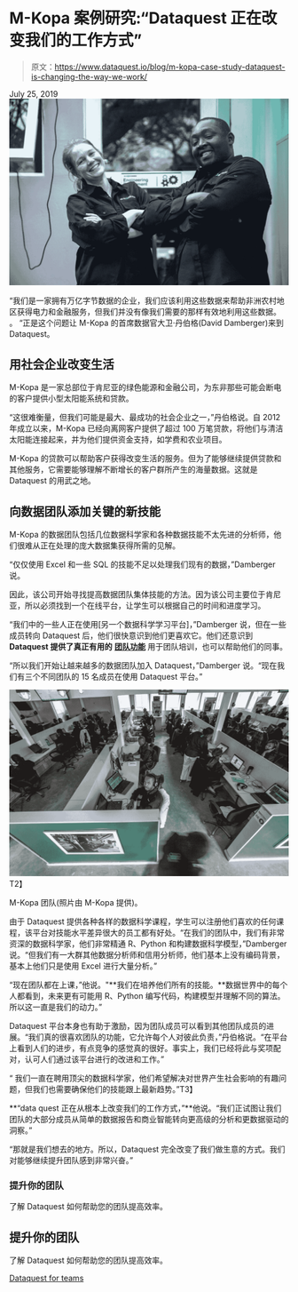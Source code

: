 # M-Kopa 案例研究:“Dataquest 正在改变我们的工作方式”

> 原文：<https://www.dataquest.io/blog/m-kopa-case-study-dataquest-is-changing-the-way-we-work/>

July 25, 2019![dataquest case study training m-kopa data team skills](img/b5b89d1d29e89e4d490c26098bae7dc0.png "m-kopa-staff-02-data-team-skills")

“我们是一家拥有万亿字节数据的企业，我们应该利用这些数据来帮助非洲农村地区获得电力和金融服务，但我们并没有像我们需要的那样有效地利用这些数据。 。 “正是这个问题让 M-Kopa 的首席数据官大卫·丹伯格(David Damberger)来到 Dataquest。

## 用社会企业改变生活

M-Kopa 是一家总部位于肯尼亚的绿色能源和金融公司，为东非那些可能会断电的客户提供小型太阳能系统和贷款。

“这很难衡量，但我们可能是最大、最成功的社会企业之一，”丹伯格说。自 2012 年成立以来，M-Kopa 已经向离网客户提供了超过 100 万笔贷款，将他们与清洁太阳能连接起来，并为他们提供资金支持，如学费和农业项目。

M-Kopa 的贷款可以帮助客户获得改变生活的服务。但为了能够继续提供贷款和其他服务，它需要能够理解不断增长的客户群所产生的海量数据。这就是 Dataquest 的用武之地。

## 向数据团队添加关键的新技能

M-Kopa 的数据团队包括几位数据科学家和各种数据技能不太先进的分析师，他们很难从正在处理的庞大数据集获得所需的见解。

“仅仅使用 Excel 和一些 SQL 的技能不足以处理我们现有的数据，”Damberger 说。

因此，该公司开始寻找提高数据团队集体技能的方法。因为该公司主要位于肯尼亚，所以必须找到一个在线平台，让学生可以根据自己的时间和进度学习。

“我们中的一些人正在使用[另一个数据科学学习平台]，”Damberger 说，但在一些成员转向 Dataquest 后，他们很快意识到他们更喜欢它。他们还意识到 **Dataquest 提供了真正有用的** [**团队功能**](https://www.dataquest.io/for-business/) 用于团队培训，也可以帮助他们的同事。

“所以我们开始让越来越多的数据团队加入 Dataquest，”Damberger 说。“现在我们有三个不同团队的 15 名成员在使用 Dataquest 平台。”

![dataquest case study training m-kopa data team](img/32e2b151704a736db792cb2fad413bed.png "m-kopa-staff-data-skills-team")T2】

M-Kopa 团队(照片由 M-Kopa 提供)。

由于 Dataquest 提供各种各样的数据科学课程，学生可以注册他们喜欢的任何课程，该平台对技能水平差异很大的员工都有好处。“在我们的团队中，我们有非常资深的数据科学家，他们非常精通 R、Python 和构建数据科学模型，”Damberger 说。“但我们有一大群其他数据分析师和信用分析师，他们基本上没有编码背景，基本上他们只是使用 Excel 进行大量分析。”

“现在团队都在上课，”他说。"**我们在培养他们所有的技能。**数据世界中的每个人都看到，未来更有可能用 R、Python 编写代码，构建模型并理解不同的算法。所以这一直是我们的动力。”

Dataquest 平台本身也有助于激励，因为团队成员可以看到其他团队成员的进展。“我们真的很喜欢团队的功能，它允许每个人对彼此负责，”丹伯格说。“在平台上看到人们的进步，有点竞争的感觉真的很好。事实上，我们已经将此与奖项配对，认可人们通过该平台进行的改进和工作。”

“ 我们一直在聘用顶尖的数据科学家，他们希望解决对世界产生社会影响的有趣问题，但我们也需要确保他们的技能跟上最新趋势。”T3】

**“data quest 正在从根本上改变我们的工作方式，”**他说。“我们正试图让我们团队的大部分成员从简单的数据报告和商业智能转向更高级的分析和更数据驱动的洞察。”

“那就是我们想去的地方。所以，Dataquest 完全改变了我们做生意的方式。我们对能够继续提升团队感到非常兴奋。”

### 提升你的团队

了解 Dataquest 如何帮助您的团队提高效率。

## 提升你的团队

了解 Dataquest 如何帮助您的团队提高效率。

[Dataquest for teams](/for-business/)